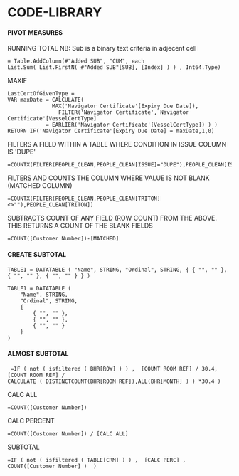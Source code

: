 # CODE-LIBRARY

#### PIVOT MEASURES

RUNNING TOTAL NB: Sub is a binary text criteria in adjecent cell
```DAX
= Table.AddColumn(#"Added SUB", "CUM", each 
List.Sum( List.FirstN( #"Added SUB"[SUB], [Index] ) ) , Int64.Type)
```

MAXIF
```DAX
LastCertOfGivenType = 
VAR maxDate = CALCULATE(
              MAX('Navigator Certificate'[Expiry Due Date]),
                FILTER('Navigator Certificate', Navigator Certificate'[VesselCertType] 
		    = EARLIER('Navigator Certificate'[VesselCertType]) ) )
RETURN IF('Navigator Certificate'[Expiry Due Date] = maxDate,1,0)
```
FILTERS A FIELD WITHIN A TABLE WHERE CONDITION IN ISSUE COLUMN IS 'DUPE'
```DAX
=COUNTX(FILTER(PEOPLE_CLEAN,PEOPLE_CLEAN[ISSUE]="DUPE"),PEOPLE_CLEAN[ISSUE])
```
FILTERS AND COUNTS THE COLUMN WHERE VALUE IS NOT BLANK (MATCHED COLUMN)
```
=COUNTX(FILTER(PEOPLE_CLEAN,PEOPLE_CLEAN[TRITON]<>""),PEOPLE_CLEAN[TRITON])
```
SUBTRACTS COUNT OF ANY FIELD (ROW COUNT) FROM THE ABOVE. THIS RETURNS A COUNT OF THE BLANK FIELDS
```
=COUNT([Customer Number])-[MATCHED]
```

#### CREATE SUBTOTAL
```DAX
TABLE1 = DATATABLE ( "Name", STRING, "Ordinal", STRING, { { "", "" },  { "", "" }, { "", "" } } )
```

```DAX
TABLE1 = DATATABLE (
    "Name", STRING,
    "Ordinal", STRING,
    {
        { "", "" },
        { "", "" },
        { "", "" }
    }
)
```

#### ALMOST SUBTOTAL   
```DAX
 =IF ( not ( isfiltered ( BHR[ROW] ) ) ,  [COUNT ROOM REF] / 30.4,  [COUNT ROOM REF] /  
CALCULATE ( DISTINCTCOUNT(BHR[ROOM REF]),ALL(BHR[MONTH] ) ) *30.4 )	
```

CALC ALL
```
=COUNT([Customer Number])
```

CALC PERCENT
```
=COUNT([Customer Number]) / [CALC ALL]
```

SUBTOTAL
```
=IF ( not ( isfiltered ( TABLE[CRM] ) ) ,  [CALC PERC] , COUNT([Customer Number] )  )
```
